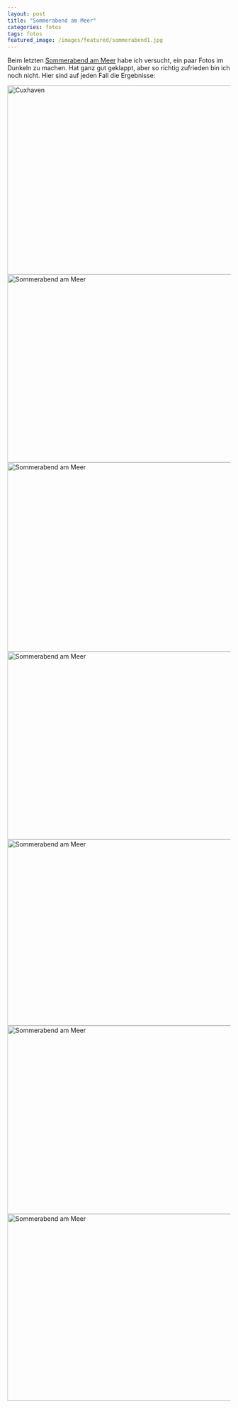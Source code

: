 ```yaml
---
layout: post
title: "Sommerabend am Meer"
categories: fotos
tags: fotos
featured_image: /images/featured/sommerabend1.jpg
---
```

Beim letzten [Sommerabend am Meer][0] habe ich versucht, ein paar Fotos im Dunkeln
zu machen. Hat ganz gut geklappt, aber so richtig zufrieden bin ich noch nicht.
Hier sind auf jeden Fall die Ergebnisse:

<a data-flickr-embed="true"  href="https://www.flickr.com/photos/cringe/48443981152/in/datetaken-public/" title="Cuxhaven"><img src="https://live.staticflickr.com/65535/48443981152_0e657770b0_z.jpg" width="640" height="427" alt="Cuxhaven"></a><script async src="//embedr.flickr.com/assets/client-code.js" charset="utf-8"></script>
<a data-flickr-embed="true"  href="https://www.flickr.com/photos/cringe/48451892927/in/datetaken-public/" title="Sommerabend am Meer"><img src="https://live.staticflickr.com/65535/48451892927_79512069c1_z.jpg" width="640" height="424" alt="Sommerabend am Meer"></a><script async src="//embedr.flickr.com/assets/client-code.js" charset="utf-8"></script>
<a data-flickr-embed="true"  href="https://www.flickr.com/photos/cringe/48451737411/in/datetaken-public/" title="Sommerabend am Meer"><img src="https://live.staticflickr.com/65535/48451737411_4f5ecd1022_z.jpg" width="640" height="427" alt="Sommerabend am Meer"></a><script async src="//embedr.flickr.com/assets/client-code.js" charset="utf-8"></script>
<a data-flickr-embed="true"  href="https://www.flickr.com/photos/cringe/48451892322/in/datetaken-public/" title="Sommerabend am Meer"><img src="https://live.staticflickr.com/65535/48451892322_fd94880738_z.jpg" width="640" height="424" alt="Sommerabend am Meer"></a><script async src="//embedr.flickr.com/assets/client-code.js" charset="utf-8"></script>
<a data-flickr-embed="true"  href="https://www.flickr.com/photos/cringe/48451736491/in/datetaken-public/" title="Sommerabend am Meer"><img src="https://live.staticflickr.com/65535/48451736491_5e1b9bd092_z.jpg" width="640" height="420" alt="Sommerabend am Meer"></a><script async src="//embedr.flickr.com/assets/client-code.js" charset="utf-8"></script>
<a data-flickr-embed="true"  href="https://www.flickr.com/photos/cringe/48451736041/in/datetaken-public/" title="Sommerabend am Meer"><img src="https://live.staticflickr.com/65535/48451736041_994dbbcd98_z.jpg" width="640" height="425" alt="Sommerabend am Meer"></a><script async src="//embedr.flickr.com/assets/client-code.js" charset="utf-8"></script>
<a data-flickr-embed="true"  href="https://www.flickr.com/photos/cringe/48451733296/in/datetaken-public/" title="Sommerabend am Meer"><img src="https://live.staticflickr.com/65535/48451733296_0db6a2fb99_z.jpg" width="640" height="422" alt="Sommerabend am Meer"></a><script async src="//embedr.flickr.com/assets/client-code.js" charset="utf-8"></script>

[0]: https://tourismus.cuxhaven.de/events/detail.php?menuid=196&eventid=15136
